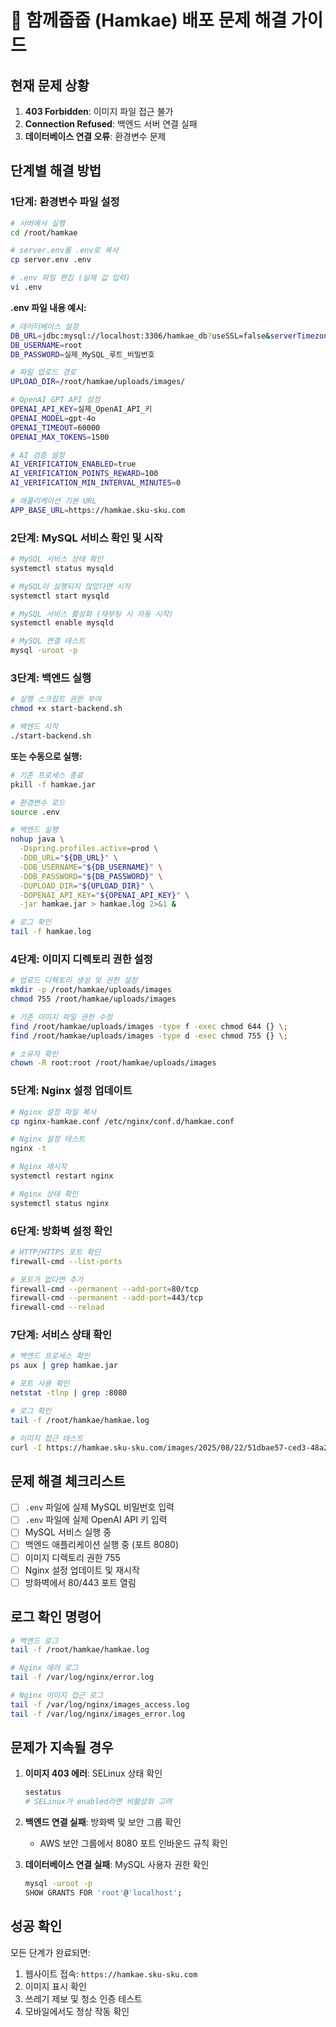 # 🚀 함께줍줍 (Hamkae) 배포 문제 해결 가이드

## **현재 문제 상황**
1. **403 Forbidden**: 이미지 파일 접근 불가
2. **Connection Refused**: 백엔드 서버 연결 실패
3. **데이터베이스 연결 오류**: 환경변수 문제

## **단계별 해결 방법**

### **1단계: 환경변수 파일 설정**

```bash
# 서버에서 실행
cd /root/hamkae

# server.env를 .env로 복사
cp server.env .env

# .env 파일 편집 (실제 값 입력)
vi .env
```

**.env 파일 내용 예시:**
```bash
# 데이터베이스 설정
DB_URL=jdbc:mysql://localhost:3306/hamkae_db?useSSL=false&serverTimezone=UTC&characterEncoding=UTF-8&allowPublicKeyRetrieval=true
DB_USERNAME=root
DB_PASSWORD=실제_MySQL_루트_비밀번호

# 파일 업로드 경로
UPLOAD_DIR=/root/hamkae/uploads/images/

# OpenAI GPT API 설정
OPENAI_API_KEY=실제_OpenAI_API_키
OPENAI_MODEL=gpt-4o
OPENAI_TIMEOUT=60000
OPENAI_MAX_TOKENS=1500

# AI 검증 설정
AI_VERIFICATION_ENABLED=true
AI_VERIFICATION_POINTS_REWARD=100
AI_VERIFICATION_MIN_INTERVAL_MINUTES=0

# 애플리케이션 기본 URL
APP_BASE_URL=https://hamkae.sku-sku.com
```

### **2단계: MySQL 서비스 확인 및 시작**

```bash
# MySQL 서비스 상태 확인
systemctl status mysqld

# MySQL이 실행되지 않았다면 시작
systemctl start mysqld

# MySQL 서비스 활성화 (재부팅 시 자동 시작)
systemctl enable mysqld

# MySQL 연결 테스트
mysql -uroot -p
```

### **3단계: 백엔드 실행**

```bash
# 실행 스크립트 권한 부여
chmod +x start-backend.sh

# 백엔드 시작
./start-backend.sh
```

**또는 수동으로 실행:**
```bash
# 기존 프로세스 종료
pkill -f hamkae.jar

# 환경변수 로드
source .env

# 백엔드 실행
nohup java \
  -Dspring.profiles.active=prod \
  -DDB_URL="${DB_URL}" \
  -DDB_USERNAME="${DB_USERNAME}" \
  -DDB_PASSWORD="${DB_PASSWORD}" \
  -DUPLOAD_DIR="${UPLOAD_DIR}" \
  -DOPENAI_API_KEY="${OPENAI_API_KEY}" \
  -jar hamkae.jar > hamkae.log 2>&1 &

# 로그 확인
tail -f hamkae.log
```

### **4단계: 이미지 디렉토리 권한 설정**

```bash
# 업로드 디렉토리 생성 및 권한 설정
mkdir -p /root/hamkae/uploads/images
chmod 755 /root/hamkae/uploads/images

# 기존 이미지 파일 권한 수정
find /root/hamkae/uploads/images -type f -exec chmod 644 {} \;
find /root/hamkae/uploads/images -type d -exec chmod 755 {} \;

# 소유자 확인
chown -R root:root /root/hamkae/uploads/images
```

### **5단계: Nginx 설정 업데이트**

```bash
# Nginx 설정 파일 복사
cp nginx-hamkae.conf /etc/nginx/conf.d/hamkae.conf

# Nginx 설정 테스트
nginx -t

# Nginx 재시작
systemctl restart nginx

# Nginx 상태 확인
systemctl status nginx
```

### **6단계: 방화벽 설정 확인**

```bash
# HTTP/HTTPS 포트 확인
firewall-cmd --list-ports

# 포트가 없다면 추가
firewall-cmd --permanent --add-port=80/tcp
firewall-cmd --permanent --add-port=443/tcp
firewall-cmd --reload
```

### **7단계: 서비스 상태 확인**

```bash
# 백엔드 프로세스 확인
ps aux | grep hamkae.jar

# 포트 사용 확인
netstat -tlnp | grep :8080

# 로그 확인
tail -f /root/hamkae/hamkae.log

# 이미지 접근 테스트
curl -I https://hamkae.sku-sku.com/images/2025/08/22/51dbae57-ced3-48a2-b97d-cc0ecdbc66f0.jpg
```

## **문제 해결 체크리스트**

- [ ] `.env` 파일에 실제 MySQL 비밀번호 입력
- [ ] `.env` 파일에 실제 OpenAI API 키 입력
- [ ] MySQL 서비스 실행 중
- [ ] 백엔드 애플리케이션 실행 중 (포트 8080)
- [ ] 이미지 디렉토리 권한 755
- [ ] Nginx 설정 업데이트 및 재시작
- [ ] 방화벽에서 80/443 포트 열림

## **로그 확인 명령어**

```bash
# 백엔드 로그
tail -f /root/hamkae/hamkae.log

# Nginx 에러 로그
tail -f /var/log/nginx/error.log

# Nginx 이미지 접근 로그
tail -f /var/log/nginx/images_access.log
tail -f /var/log/nginx/images_error.log
```

## **문제가 지속될 경우**

1. **이미지 403 에러**: SELinux 상태 확인
   ```bash
   sestatus
   # SELinux가 enabled라면 비활성화 고려
   ```

2. **백엔드 연결 실패**: 방화벽 및 보안 그룹 확인
   - AWS 보안 그룹에서 8080 포트 인바운드 규칙 확인

3. **데이터베이스 연결 실패**: MySQL 사용자 권한 확인
   ```bash
   mysql -uroot -p
   SHOW GRANTS FOR 'root'@'localhost';
   ```

## **성공 확인**

모든 단계가 완료되면:
1. 웹사이트 접속: `https://hamkae.sku-sku.com`
2. 이미지 표시 확인
3. 쓰레기 제보 및 청소 인증 테스트
4. 모바일에서도 정상 작동 확인
